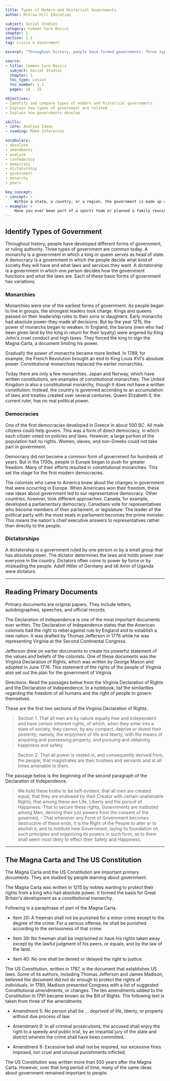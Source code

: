 ```yaml
---
title: Types of Modern and Historical Governments
author: McGraw-Hill Education

subject: Social Studies
category: Common Core Basics
chapter: 1
section: 1.1
tag: Civics & Government

excerpt: "Throughout history, people have formed governments. Three types of government are common today: democracy, monarchy, and dictatorship. None of these types are new. For example, more than two thousand years ago, some of the Greek sity-states had democratic governments, but this was not the same type of democracy that we have in the united States today."

source:
- title: Common Core Basics
  subject: Social Studies
  chapter: 1
  toc_type: Lesson
  toc_number: 1.1
  pages: 18 - 25

objectives:
- Identify and compare types of modern and historical governments
- Explain how types of government are related
- Explain how governments develop

skills:
- core: Analyze Ideas
- reading: Make Inferences

vocabulary:
- absolute
- amendments
- analyze
- confederacy
- democracy
- dictatorship
- government
- monarchy
- peers

key_concept:
- concept: >
    Within a state, a country, or a region, the government is made up of a group of people responsible for the direction and supervision of public affairs.
- example: >
    Have you ever been part of a sports team or planned a family reunion? The people who lead such groups or events decide how things should be done and who will do what. These people have something in common with different types of governments. Local and national governments accomplish many of the same tasks, but they operate on a larger scale.
---
```

## Identify Types of Government

Throughout history, people have developed different forms of government, or ruling authority. Three types of government are common today. A monarchy is a government in which a king or queen serves as head of state. A democracy is a government in which the people decide what kind of society they will have and what laws and services they want. A dictatorship is a government in which one person decides how the government functions and what the laws are. Each of these basic forms of government has variations.

### Monarchies

Monarchies were one of the earliest forms of government. As people began to live in groups, the strongest leaders took charge. Kings and queens passed on their leadership roles to their sons or daughters. Early monarchs had absolute power-they made all decisions. But by the year 1215, the power of monarchs began to weaken. In England, the barons (men who had been given land by the king in return for their loyalty) were angered by King John's cruel conduct and high taxes. They forced the king to sign the Magna Carta, a document limiting his power.

Gradually the power of monarchs became more limited. In 1789, for example, the French Revolution brought an end to King Louis XVl's absolute power. Constitutional monarchies replaced the earlier monarchies.

Today there are only a few monarchies. Japan and Norway, which have written constitutions, are examples of constitutional monarchies. The United Kingdom is also a constitutional monarchy, though it does not have a written constitution. Instead, the country is governed according to an accumulation of laws and treaties created over several centuries. Queen Elizabeth II, the current ruler, has no real political power.

### Democracies

One of the first democracies developed in Greece in about 500 BC. All male citizens could help govern. This was a form of direct democracy, in which each citizen voted on policies and laws. However, a large portion of the population had no rights. Women, slaves, and non-Greeks could not take part in government.

Democracy did not become a common form of government for hundreds of years. But in the 1700s, people in Europe began to push for greater freedom. Many of their efforts resulted in constitutional monarchies. This set the stage for the first modern democracies.

The colonists who came to America knew about the changes in government that were occurring in Europe. When Americans won their freedom, these new ideas about government led to our representative democracy. Other countries, however, took different approaches. Canada, for example, developed a parliamentary democracy. Canadians vote for representatives who become members of their parliament, or legislature. The leader of the political party with the most seats in parliament becomes the prime minister. This means the nation's chief executive answers to representatives rather than directly to the people.

### Dictatorships

A dictatorship is a government ruled by one person or by a small group that has absolute power. The dictator determines the laws and holds power over everyone in the country. Dictators often come to power by force or by misleading the people. Adolf Hitler of Germany and Idi Amin of Uganda were dictators.

---

## Reading Primary Documents

Primary documents are original papers. They include letters, autobiographies, speeches, and official records.

The Declaration of Independence is one of the most important documents ever written. The Declaration of Independence states that the American colonists had the right to rebel against rule by England and to establish a new nation. It was drafted by Thomas Jefferson in 1776 while he was representing Virginia at the Second Continental Congress.

Jefferson drew on earlier documents to create his powerful statement of the values and beliefs of the colonists. One of these documents was the Virginia Declaration of Rights, which was written by George Mason and adopted in June 1776. This statement of the rights of the people of Virginia also set out the plan for the government of Virginia.

Directions: Read the passages below from the Virginia Declaration of Rights and the Declaration of Independence. In a notebook, list the similarities regarding the freedom of all humans and the right of people to govern themselves.

These are the first two sections of the Virginia Declaration of Rights.

  > Section 1. That all men are by nature equally free and independent and have certain inherent rights, of which, when they enter into a state of society, they cannot, by any compact, deprive or divest their posterity; namely, the enjoyment of life and liberty, with the means of acquiring and possessing property, and pursuing and obtaining happiness and safety.

  > Section 2. That all power is vested in, and consequently derived from, the people; that magistrates are their trustees and servants and at all times amenable to them.

The passage below is the beginning of the second paragraph of the Declaration of Independence.

  > We hold these truths to be self-evident, that all men are created equal, that they are endowed by their Creator with certain unalienable Rights, that among these are Life, Liberty and the pursuit of Happiness.-That to secure these rights, Governments are instituted among Men, deriving their just powers from the consent of the governed, - That whenever any Form of Government becomes destructive of these ends, it is the Right of the People to alter or to abolish it, and to institute new Government, laying its foundation on such principles and organizing its powers in such form, as to them shall seem most likely to effect their Safety and Happiness.

---

## The Magna Carta and The US Constitution

The Magna Carta and the US Constitution are important primary documents. They are studied by people learning about government.

The Magna Carta was written in 1215 by nobles wanting to protect their rights from a king who had absolute power. It formed the basis for Great Britain's development as a constitutional monarchy.

Following is a paraphrase of part of the Magna Carta.

  * Item 20: A freeman shall not be punished for a minor crime except to the degree of the crime. For a serious offense, he shall be punished according to the seriousness of that crime.

  * Item 39: No freeman shall be imprisoned or have his rights taken away except by the lawful judgment of his peers, or equals, and by the law of the land.

  * Item 40: No one shall be denied or delayed the right to justice.

The US Constitution, written in 1787, is the document that establishes US laws. Some of its authors, including Thomas Jefferson and James Madison, believed the document did not do enough to protect the rights of individuals. In 1789, Madison presented Congress with a list of suggested Constitutional amendments, or changes. The ten amendments added to the Constitution in 1791 became known as the Bill of Rights. The following text is taken from three of the amendments.

  * Amendment 5: No person shall be ... deprived of life, liberty, or property without due process of law.

  * Amendment 6: In all criminal prosecutions, the accused shall enjoy the right to a speedy and public trial, by an impartial jury of the state and district wherein the crime shall have been committed.

  * Amendment 8: Excessive bail shall not be required, nor excessive fines imposed, nor cruel and unusual punishments inflicted.

The US Constitution was written more than 550 years after the Magna Carta. However, over that long period of time, many of the same ideas about government remained important to people.
